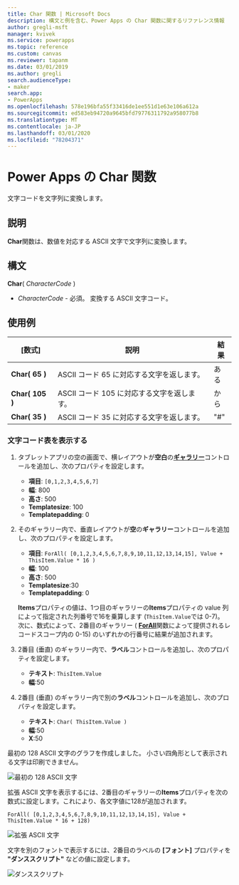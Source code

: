 ```yaml
---
title: Char 関数 | Microsoft Docs
description: 構文と例を含む、Power Apps の Char 関数に関するリファレンス情報
author: gregli-msft
manager: kvivek
ms.service: powerapps
ms.topic: reference
ms.custom: canvas
ms.reviewer: tapanm
ms.date: 03/01/2019
ms.author: gregli
search.audienceType:
- maker
search.app:
- PowerApps
ms.openlocfilehash: 578e196bfa55f33416de1ee551d1e63e106a612a
ms.sourcegitcommit: ed583eb94720a9645bfd79776311792a958077b8
ms.translationtype: MT
ms.contentlocale: ja-JP
ms.lasthandoff: 03/01/2020
ms.locfileid: "78204371"
---
```

# <a name="char-function-in-power-apps"></a>Power Apps の Char 関数

文字コードを文字列に変換します。

## <a name="description"></a>説明

**Char**関数は、数値を対応する ASCII 文字で文字列に変換します。

## <a name="syntax"></a>構文

**Char**( *CharacterCode* )

- *CharacterCode* - 必須。 変換する ASCII 文字コード。

## <a name="examples"></a>使用例

| [数式] | 説明 | 結果 |
| --- | --- | --- |
| **Char( 65 )** |ASCII コード 65 に対応する文字を返します。 |ある |
| **Char( 105 )** |ASCII コード 105 に対応する文字を返します。 |から |
| **Char( 35 )** |ASCII コード 35 に対応する文字を返します。 |"#" |

### <a name="display-a-character-map"></a>文字コード表を表示する

1. タブレットアプリの空の画面で、横レイアウトが**空白**の[**ギャラリー**](../controls/control-gallery.md)コントロールを追加し、次のプロパティを設定します。

    - **項目**: `[0,1,2,3,4,5,6,7]`
    - **幅**: 800
    - **高さ**: 500
    - **Templatesize**: 100
    - **Templatepadding**: 0

1. そのギャラリー内で、垂直レイアウトが**空**の**ギャラリー**コントロールを追加し、次のプロパティを設定します。

    - **項目**: `ForAll( [0,1,2,3,4,5,6,7,8,9,10,11,12,13,14,15], Value + ThisItem.Value * 16 )`
    - **幅**: 100
    - **高さ**: 500
    - **Templatesize**:30
    - **Templatepadding**: 0

    **Items**プロパティの値は、1つ目のギャラリーの**Items**プロパティの value 列によって指定された列番号で16を乗算します (`ThisItem.Value`では 0-7)。 次に、数式によって、2番目のギャラリー ( [**ForAll**](function-forall.md)関数によって提供されるレコードスコープ内の 0-15) のいずれかの行番号に結果が追加されます。

1. 2番目 (垂直) のギャラリー内で、**ラベル**コントロールを追加し、次のプロパティを設定します。

    - **テキスト**: `ThisItem.Value`
    - **幅**:50

1. 2番目 (垂直) のギャラリー内で別の**ラベル**コントロールを追加し、次のプロパティを設定します。

    - **テキスト**: `Char( ThisItem.Value )`
    - **幅**:50
    - **X**:50

最初の 128 ASCII 文字のグラフを作成しました。 小さい四角形として表示される文字は印刷できません。

![最初の 128 ASCII 文字](media/function-char/chart-lower.png)

拡張 ASCII 文字を表示するには、2番目のギャラリーの**Items**プロパティを次の数式に設定します。これにより、各文字値に128が追加されます。

`ForAll( [0,1,2,3,4,5,6,7,8,9,10,11,12,13,14,15], Value + ThisItem.Value * 16 + 128)`

![拡張 ASCII 文字](media/function-char/chart-higher.png)

文字を別のフォントで表示するには、2番目のラベルの **[フォント]** プロパティを **"ダンススクリプト"** などの値に設定します。

![ダンススクリプト](media/function-char/chart-higher-dancing-script.png)
